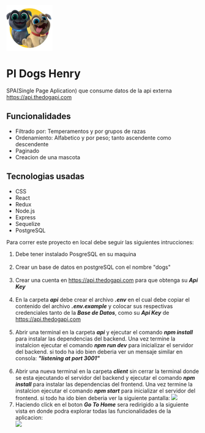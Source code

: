 
<img width="120" src="./dog.png" />
<h1>PI Dogs Henry</h1>

SPA(Single Page Aplication) que consume datos de la api externa  <a href="https://api.thedogapi.com"> https://api.thedogapi.com</a>

## Funcionalidades
 <ul>
    <li>Filtrado por: Temperamentos y por grupos de razas</li>
    <li>Ordenamiento: Alfabetico y por peso; tanto ascendente como descendente </li>
    <li>Paginado</li>
    <li>Creacion de una mascota</li>
</ul>

## Tecnologias usadas
 <ul>
    <li>CSS</li>
    <li>React</li>
    <li>Redux</li>
    <li>Node.js</li>
    <li>Express</li>
    <li>Sequelize</li>
    <li>PostgreSQL</li>
</ul>

Para correr este proyecto en local debe seguir las siguientes intrucciones:
 <ol>
    <li>Debe tener instalado PosgreSQL en su maquina</li>
 <br/>
    <li>Crear un base de datos en postgreSQL con el nombre "dogs"</li>
  <br/>
 <li>
   Crear una cuenta en <a href="https://api.thedogapi.com">https://api.thedogapi.com</a> para que obtenga su <strong><em>Api Key</em></strong>
 </li>
    <br/>
 <li>
  En la carpeta <strong><em>api</em></strong> debe crear el archivo <strong><em>.env</em></strong> en el cual debe copiar el contenido del archivo <strong><em>.env.example</em></strong> y colocar sus respectivas credenciales tanto de la <strong><em>Base de Datos</em></strong>, como su <strong><em>Api Key</em></strong> de  <a href="https://api.thedogapi.com">https://api.thedogapi.com</a>
 </li>
   <br/>
 <li>
  Abrir una terminal en la carpeta <strong><em>api</em></strong> y ejecutar el comando <strong><em>npm install</em></strong> para instalar las dependencias del backend. Una vez termine la instalcion ejecutar el comando <strong><em>npm run dev</em></strong> para inicializar el servidor del backend. si todo ha ido bien deberia ver un mensaje similar en consola: <strong><em>"listening at port 3001"</em></strong>
 </li>
 <br/>
 <li>
  Abrir una nueva terminal en la carpeta <strong><em>client</em></strong> sin cerrar la terminal donde se esta ejecutando el servidor del backend y ejecutar el comando <strong><em>npm install</em></strong> para instalar las dependencias del frontend. Una vez termine la instalcion ejecutar el comando <strong><em>npm start</em></strong> para inicializar el servidor del frontend. si todo ha ido bien deberia ver la siguiente pantalla:
  
  <img src="https://user-images.githubusercontent.com/98898262/183256169-c5fd13f3-f66e-45a5-bd57-d6723bdc33f6.jpg" width="720">
 </li>
 <li>Haciendo click en el boton <strong><em>Go To Home</em></strong> sera redirigido a la siguiente vista en donde podra explorar todas las funcionalidades de la aplicacion:
 </li>
 <img src="https://user-images.githubusercontent.com/98898262/183250835-d3323514-5634-4160-b11d-b1b837ee760d.jpg" width="720">
 </ol>

